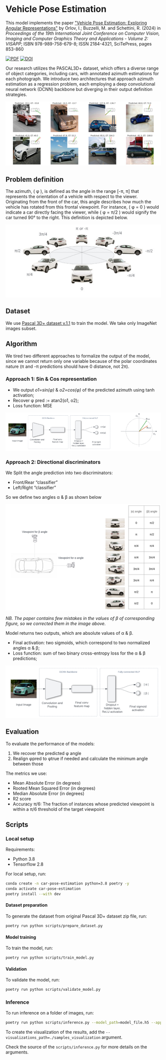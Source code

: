 # Vehicle Pose Estimation

This model implements the paper ["Vehicle Pose Estimation: Exploring Angular Representations"](https://www.scitepress.org/Link.aspx?doi=10.5220/0012574300003660) by Orlov, I.; Buzzelli, M. and Schettini, R. (2024) in _Proceedings of the 19th International Joint Conference on Computer Vision, Imaging and Computer Graphics Theory and Applications - Volume 2: VISAPP_; ISBN 978-989-758-679-8; ISSN 2184-4321, SciTePress, pages 853-860

[![PDF](https://img.shields.io/badge/PDF-Download-blue)](https://www.scitepress.org/Papers/2024/125743/125743.pdf) [![DOI](https://img.shields.io/badge/DOI-10.5220/0012574300003660-blue)](https://doi.org/10.5220/0012574300003660)

Our research utilizes the PASCAL3D+ dataset, which offers a diverse range of object categories, including cars,  with annotated azimuth estimations for each photograph. We introduce two architectures that approach azimuth estimation as a regression problem, each employing a deep convolutional neural network (DCNN) backbone but diverging in their output definition strategies.

![Azimuth definition](docs/predictions_samples.jpeg)

## Problem definition

The azimuth, ( φ ), is defined as the angle in the range [-π, π] that represents the orientation of a vehicle with respect to the viewer. Originating from the front of the car, this angle describes how much the vehicle has rotated from this frontal viewpoint. For instance, ( φ = 0 ) would indicate a car directly facing the viewer, while ( φ = π/2 ) would signify the car turned 90° to the right. This definition is depicted below.

![Azimuth definition](docs/car_azimuth_def2.jpeg)

## Dataset

We use [Pascal 3D+ dataset v.1.1](https://cvgl.stanford.edu/projects/pascal3d.html) to train the model. We take only ImageNet images subset.

## Algorithm

We tired two different approaches to formalize the output of the model, since we cannot return only one variable because of the polar coordinates nature (π and -π predictions should have 0 distance, not 2π).

### Approach 1: Sin & Cos representation

* We output *o1=sin(φ)* & *o2=cos(φ)* of the predicted azimuth using tanh activation;
* Recover φ pred := atan2(o1, o2);
* Loss function: MSE

![Approach 1](docs/approach_a.png)

### Approach 2: Directional discriminators

We Split the angle prediction into two discriminators:
* Front/Rear “classifier”
* Left/Right “classifier”

So we define two angles α & β as shown below

![Approach 2 Viewpoint definition](docs/approach2_angles.png)

*NB. The paper contains few mistakes in the values of β of corresponding figure, so we corrected them in the image above.*

Model returns two outputs, which are absolute values of α & β.

* Final activation: two sigmoids, which correspond to two normalized angles α & β;
* Loss function: sum of two binary cross-entropy loss for the α & β predictions;

![Approach 2 architecture](docs/approach_b_architecture.png)

## Evaluation

To evaluate the performance of the models:

1. We recover the predicted φ angle
2. Realign φpred to φtrue if needed and calculate the minimum angle between those

The metrics we use:

* Mean Absolute Error (in degrees)
* Rooted Mean Squared Error (in degrees)
* Median Absolute Error (in degrees)
* R2 score
* Accuracy π/6: The fraction of instances whose predicted viewpoint is within a π/6 threshold of the target viewpoint


## Scripts

### Local setup

Requirements:

* Python 3.8
* Tensorflow 2.8

For local setup, run:

```bash
conda create -n car-pose-estimation python=3.8 poetry -y
conda activate car-pose-estimation
poetry install --with dev
```

#### Dataset preparation 

To generate the dataset from original Pascal 3D+ dataset zip file, run:

```bash
poetry run python scripts/prepare_dataset.py
```

#### Model training

To train the model, run:

```bash
poetry run python scripts/train_model.py
```

#### Validation

To validate the model, run:

```bash
poetry run python scripts/validate_model.py
```

### Inference

To run inference on a folder of images, run:

```bash
poetry run python scripts/inference.py --model_path=model_file.h5 --approach=2 --images_path=tests/sample_images --output_path=./samples_results.json
```

To create the visualization of the results, add the `--visualizations_path=./samples_visualization` argument.

Check the source of the `scripts/inference.py` for more details on the arguments.
